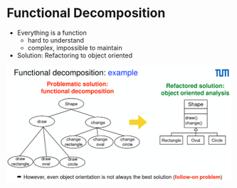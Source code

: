 # Functional Decomposition

- Everything is a function
  - hard to understand
  - complex, impossible to maintain
- Solution: Refactoring to object oriented

![func-decomp](assets/func-decomp.png)
